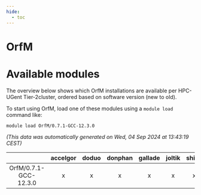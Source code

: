 ```yaml
---
hide:
  - toc
---
```


OrfM
====

# Available modules


The overview below shows which OrfM installations are available per HPC-UGent Tier-2cluster, ordered based on software version (new to old).

To start using OrfM, load one of these modules using a `module load` command like:

```shell
module load OrfM/0.7.1-GCC-12.3.0
```

*(This data was automatically generated on Wed, 04 Sep 2024 at 13:43:19 CEST)*  

| |accelgor|doduo|donphan|gallade|joltik|shinx|skitty|
| :---: | :---: | :---: | :---: | :---: | :---: | :---: | :---: |
|OrfM/0.7.1-GCC-12.3.0|x|x|x|x|x|x|x|
